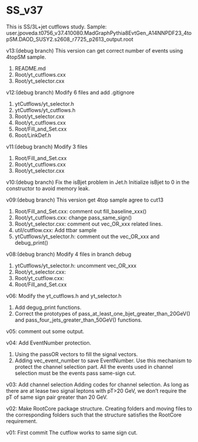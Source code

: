 # SS_v37
This is SS/3L+jet cutflows study.
Sample:  user.jpoveda.t0756_v37.410080.MadGraphPythia8EvtGen_A14NNPDF23_4topSM.DAOD_SUSY2.s2608_r7725_p2613_output.root

v13:(debug branch) This version can get correct number of events using 4topSM sample.
1. README.md
2. Root/yt_cutflows.cxx
3. Root/yt_selector.cxx

v12:(debug branch) Modify 6 files and add .gitignore
1. ytCutflows/yt_selector.h
2. ytCutflows/yt_cutflows.h
3. Root/yt_selector.cxx
4. Root/yt_cutflows.cxx
5. Root/Fill_and_Set.cxx
6. Root/LinkDef.h

v11:(debug branch) Modify 3 files
1. Root/Fill_and_Set.cxx
2. Root/yt_cutflows.cxx
3. Root/yt_selector.cxx

v10:(debug branch) Fix the isBjet problem in Jet.h
Initialize isBjet to 0 in the constructor to avoid memory leak.

v09:(debug branch) This version get 4top sample agree to cut13
1. Root/Fill_and_Set.cxx: comment out fill_baseline_xxx()
2. Root/yt_cutflows.cxx: change pass_same_sign()
3. Root/yt_selector.cxx: comment out vec_OR_xxx related lines.
4. util/cutflow.cxx: Add ttbar sample
5. ytCutflows/yt_selector.h: comment out the vec_OR_xxx and debug_print()


v08:(debug branch) Modify 4 files in branch debug
1. ytCutflows/yt_selector.h: uncomment vec_OR_xxx
2. Root/yt_selector.cxx:
3. Root/yt_cutflow.cxx:
4. Root/Fill_and_Set.cxx


v06: Modify the yt_cutflows.h and yt_selector.h
1. Add degug_print functions.
2. Correct the prototypes of pass_at_least_one_bjet_greater_than_20GeV() and pass_four_jets_greater_than_50GeV() functions.


v05: comment out some output.

v04: Add EventNumber protection.
1. Using the passOR vectors to fill the signal vectors.
2. Adding vec_event_number to save EventNumber. Use this mechanism to protect the channel selection part. All the events used in channel selection must be the events pass same-sign cut.

v03: Add channel selection
Adding codes for channel selection. As long as there are at lease two signal leptons with pT>20 GeV, we don’t require the pT of same sign pair greater than 20 GeV.


v02: Make RootCore package structure.
Creating folders and moving files to the corresponding folders such that the structure satisfies the RootCore requirement.


v01: First commit
The cutflow works to same sign cut.
